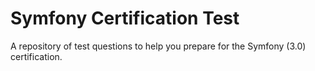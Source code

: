 # Symfony Certification Test


A repository of test questions to help you prepare for the Symfony (3.0) certification.
